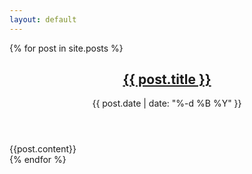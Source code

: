 ```yaml
--- 
layout: default 
---
```


<div class="home">
    {% for post in site.posts %}
    <article class="post">
      <header>
       <a href="{{ post.url | prepend: site.baseurl }}">
	       <h1>{{ post.title }}</h2>
       </a>
       <time datetime="{{ post.date | date: " %Y-%m-%d " }}">
         {{ post.date | date: "%-d %B %Y" }}
       </time>
      </header>
      <div class="body">
        {{post.content}}
      </div>
    </article>
    {% endfor %}
</div>